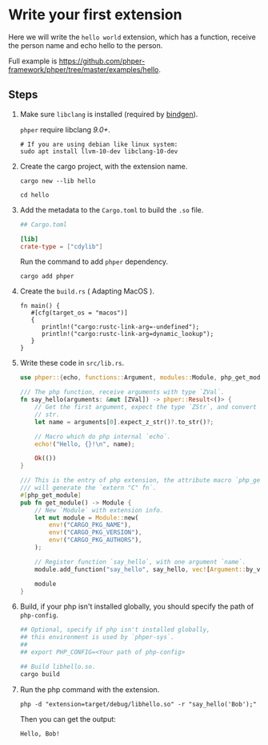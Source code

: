 # Write your first extension

Here we will write the `hello world` extension, which has a function, receive the person name and echo hello to the person.

Full example is <https://github.com/phper-framework/phper/tree/master/examples/hello>.

## Steps

1. Make sure `libclang` is installed (required by [bindgen](https://rust-lang.github.io/rust-bindgen/requirements.html)).

   `phper` require libclang *9.0+*.

   ```shell
   # If you are using debian like linux system:
   sudo apt install llvm-10-dev libclang-10-dev
   ```

1. Create the cargo project, with the extension name.

   ```shell
   cargo new --lib hello

   cd hello
   ```

1. Add the metadata to the `Cargo.toml` to build the `.so` file.

   ```toml
   ## Cargo.toml

   [lib]
   crate-type = ["cdylib"]
   ```

   Run the command to add `phper` dependency.

   ```shell
   cargo add phper
   ```

1. Create the `build.rs` ( Adapting MacOS ).

   ```rust,no_run
   fn main() {
      #[cfg(target_os = "macos")]
      {
         println!("cargo:rustc-link-arg=-undefined");
         println!("cargo:rustc-link-arg=dynamic_lookup");
      }
   }
   ```

1. Write these code in `src/lib.rs`.

   ```rust
   use phper::{echo, functions::Argument, modules::Module, php_get_module, values::ZVal};
   
   /// The php function, receive arguments with type `ZVal`.
   fn say_hello(arguments: &mut [ZVal]) -> phper::Result<()> {
       // Get the first argument, expect the type `ZStr`, and convert to Rust utf-8
       // str.
       let name = arguments[0].expect_z_str()?.to_str()?;
   
       // Macro which do php internal `echo`.
       echo!("Hello, {}!\n", name);
   
       Ok(())
   }
   
   /// This is the entry of php extension, the attribute macro `php_get_module`
   /// will generate the `extern "C" fn`.
   #[php_get_module]
   pub fn get_module() -> Module {
       // New `Module` with extension info.
       let mut module = Module::new(
           env!("CARGO_PKG_NAME"),
           env!("CARGO_PKG_VERSION"),
           env!("CARGO_PKG_AUTHORS"),
       );
   
       // Register function `say_hello`, with one argument `name`.
       module.add_function("say_hello", say_hello, vec![Argument::by_val("name")]);
   
       module
   }
   ```

1. Build, if your php isn't installed globally, you should specify the path of `php-config`.

   ```bash
   ## Optional, specify if php isn't installed globally,
   ## this environment is used by `phper-sys`.
   ##
   ## export PHP_CONFIG=<Your path of php-config>
   
   ## Build libhello.so.
   cargo build
   ```

1. Run the php command with the extension.

   ```shell
   php -d "extension=target/debug/libhello.so" -r "say_hello('Bob');"
   ```

   Then you can get the output:

   ```text
   Hello, Bob!
   ```
